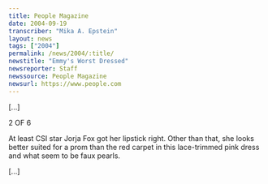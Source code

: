 ```yaml
---
title: People Magazine
date: 2004-09-19
transcriber: "Mika A. Epstein"
layout: news
tags: ["2004"]
permalink: /news/2004/:title/
newstitle: "Emmy's Worst Dressed"
newsreporter: Staff
newssource: People Magazine
newsurl: https://www.people.com
---
```


[...]

2 OF 6

At least CSI star Jorja Fox got her lipstick right. Other than that, she looks better suited for a prom than the red carpet in this lace-trimmed pink dress and what seem to be faux pearls.

[...]
